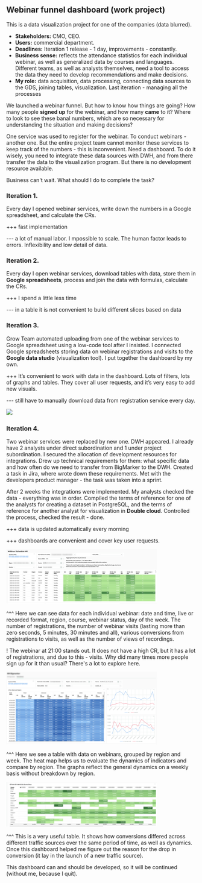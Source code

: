 ## Webinar funnel dashboard (work project)

This is a data visualization project for one of the companies (data blurred).
- **Stakeholders:** CMO, CEO.
- **Users:** commercial department.
- **Deadlines:** Iteration 1 release - 1 day, improvements - constantly.
- **Business sense:** reflects the attendance statistics for each individual webinar, as well as generalized data by courses and languages. Different teams, as well as analysts themselves, need a tool to access the data they need to develop recommendations and make decisions.
- **My role:** data acquisition, data processing, connecting data sources to the GDS, joining tables, visualization. Last iteration - managing all the processes

We launched a webinar funnel. But how to know how things are going? How many people **signed up** for the webinar, and how many **came** to it? Where to look to see these banal numbers, which are so necessary for understanding the situation and making decisions?

One service was used to register for the webinar. To conduct webinars - another one. But the entire project team cannot monitor these services to keep track of the numbers - this is inconvenient. Need a dashboard. To do it wisely, you need to integrate these data sources with DWH, and from there transfer the data to the visualization program. But there is no development resource available. 

Business can't wait. What should I do to complete the task?

### Iteration 1. 

Every day I opened webinar services, write down the numbers in a Google spreadsheet, and calculate the CRs.

+++ fast implementation

--- a lot of manual labor. I mpossible to scale. The human factor leads to errors. Inflexibility and low detail of data.

### Iteration 2. 

Every day I open webinar services, download tables with data, store them in **Google spreadsheets**, process and join the data with formulas, calculate the CRs.

+++ I spend a little less time

--- in a table it is not convenient to build different slices based on data

### Iteration 3. 

Grow Team automated uploading from one of the webinar services to Google spreadsheet using a low-code tool after I insisted. I connected Google spreadsheets storing data on webinar registrations and visits to the **Google data studio** (visualization tool). I put together the dashboard by my own.

+++ It’s convenient to work with data in the dashboard. Lots of filters, lots of graphs and tables. They cover all user requests, and it’s very easy to add new visuals.

--- still have to manually download data from registration service every day.

<img src="https://github.com/NalaliiaPV/Visualization-Webinar-attendance/blob/main/GDS_Webinar_attentdance_(blured)_2.jpg" width="300">

### Iteration 4.  

Two webinar services were replaced by new one. DWH appeared. I already have 2 analysts under direct subordination and 1 under project subordination. I secured the allocation of development resources for integrations. Drew up technical requirements for them: what specific data and how often do we need to transfer from BigMarker to the DWH. Created a task in Jira, where wrote down these requirements. Met with the developers product manager - the task was taken into a sprint. 

After 2 weeks the integrations were implemented. My analysts checked the data - everything was in order. Compiled the terms of reference for one of the analysts for creating a dataset in PostgreSQL, and the terms of reference for another analyst for visualization in **Double cloud**. Controlled the process, checked the result - done.

+++ data is updated automatically every morning

+++ dashboards are convenient and cover key user requests.

<img src="Webinar_Schedule_DC_blurred.jpg" width="400">

^^^ Here we can see data for each individual webinar: date and time, live or recorded format, region, course, webinar status, day of the week. The number of registrations, the number of webinar visits (lasting more than zero seconds, 5 minutes, 30 minutes and all), various conversions from registrations to visits, as well as the number of views of recordings.

! The webinar at 21:00 stands out. It does not have a high CR, but it has a lot of registrations, and due to this - visits. Why did many times more people sign up for it than usual? There's a lot to explore here.

<img src="Dash_for_Mitia_DC_blurred.jpg" width="400">

^^^ Here we see a table with data on webinars, grouped by region and week. The heat map helps us to evaluate the dynamics of indicators and compare by region. The graphs reflect the general dynamics on a weekly basis without breakdown by region.

<img src="CR_by_source_group_blurred.jpg" width="400">

^^^ This is a very useful table. It shows how conversions differed across different traffic sources over the same period of time, as well as dynamics. Once this dashboard helped me figure out the reason for the drop in conversion (it lay in the launch of a new traffic source).

This dashboard can and should be developed, so it will be continued (without me, because I quit).
